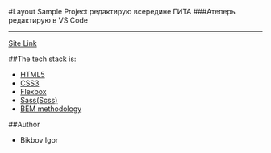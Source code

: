 #Layout Sample Project редактирую всередине ГИТА
###Атеперь редактирую в VS Code

---

[Site Link](https://igor23go.github.io/git-git-git/)

##The tech stack is:

- [HTML5](https://en.wikipedia.org/wiki/HTML5)
- [CSS3](https://en.wikipedia.org/wiki/CSS)
- [Flexbox](https://en.wikipedia.org/wiki/CSS_Flexible_Box_Layout)
- [Sass(Scss)](https://sass-lang.com/)
- [BEM methodology](https://en.bem.info/methodology/)

##Author

- Bikbov Igor
